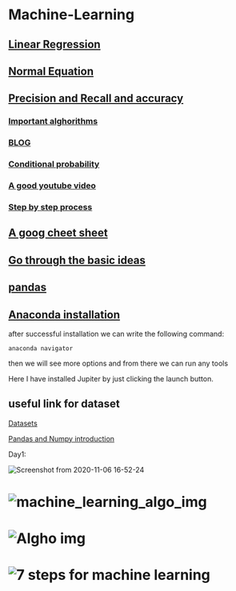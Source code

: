 # Machine-Learning

## [Linear Regression](https://medium.com/deep-math-machine-learning-ai/chapter-1-2-gradient-descent-with-math-d4f2871af402)
## [Normal Equation](https://www.geeksforgeeks.org/ml-normal-equation-in-linear-regression/?ref=lbp)
## [Precision and Recall and accuracy](https://developers.google.com/machine-learning/crash-course/classification/accuracy)

### [Important alghorithms](https://github.com/codebasics/py/tree/master/ML)
### [BLOG](http://colah.github.io/)



### [Conditional probability](https://www.youtube.com/watch?v=LYbVsIDySLE&list=PLjmhyJOf0CFevcsXcdK1nHd7kzib-hnUM&index=3)
### [A good youtube video](https://www.youtube.com/playlist?list=PLKYEe2WisBTECZ8mZCfFxzrBBuGrS1Gfu)
### [Step by step process](https://github.com/codebasics/roadmaps/blob/master/machine-learning-engineer-roadmap-2021/ml_engineer_roadmap_2021.md?fbclid=IwAR2HJs52Aa0NuO1xAcjBu6_8g7DiI_UQmSk8jfoJ0Qncpv23KowerTDXKm8)
## [A goog cheet sheet](https://media-exp1.licdn.com/dms/document/C561FAQESvk4QINbLwg/feedshare-document-pdf-analyzed/0/1639467973474?e=1639623600&v=beta&t=C-gnRWRTmfiLFXIoH1w-UUTvk0D_bGu9UOWyQtJlDKM)
## [Go through the basic ideas](https://www.theinsaneapp.com/2021/11/machine-learning-algorithms-for-beginners.html?fbclid=IwAR3jphKDu3OBmdyu6pOtO3eJWvIprUcSHB-V4F8jXSVdoiEYi4JxYSsTYcw)
## [pandas](https://media-exp1.licdn.com/dms/document/C4E1FAQFnNAia33tNGQ/feedshare-document-pdf-analyzed/0/1637397014612?e=1638122400&v=beta&t=hCFVSTvvrNmx1FDBL4Oj34kxe1vuQwPppsy9By6RT88)
## [Anaconda installation](https://youtu.be/DY0DB_NwEu0)

after successful installation we can write the following command:
```
anaconda navigator
```
then we will see more options and from there we can run any tools

Here I have installed Jupiter by just clicking the launch button.

## useful link for dataset


[Datasets](https://www.superdatascience.com/pages/machine-learning)
 
[Pandas and Numpy introduction](https://www.hackerearth.com/practice/machine-learning/data-manipulation-visualisation-r-python/tutorial-data-manipulation-numpy-pandas-python/tutorial/)

Day1:
 
![Screenshot from 2020-11-06 16-52-24](https://user-images.githubusercontent.com/43321488/138338828-333665f5-f83b-445c-9562-944f00ac9b6e.png)

# ![machine_learning_algo_img](https://user-images.githubusercontent.com/43321488/142839958-85320ddc-d16e-430f-9a35-16b710a3eb92.jpeg)

# ![Algho img](https://user-images.githubusercontent.com/43321488/143299547-b79e1fa0-3e6e-4af9-8b59-a49debc820ef.jpeg)

# ![7 steps for machine learning](https://user-images.githubusercontent.com/43321488/143678476-90a7952f-5abd-4cc2-9e7a-cb12cd709973.jpeg)
